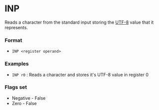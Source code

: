 # INP

Reads a character from the standard input storing the [UTF-8](https://www.w3schools.com/charsets/ref_html_utf8.asp) value that it represents.

### Format

* `INP <register operand>`

### Examples

* `INP r0` : Reads a character and stores it's UTF-8 value in register 0

### Flags set

* Negative - False
* Zero - False